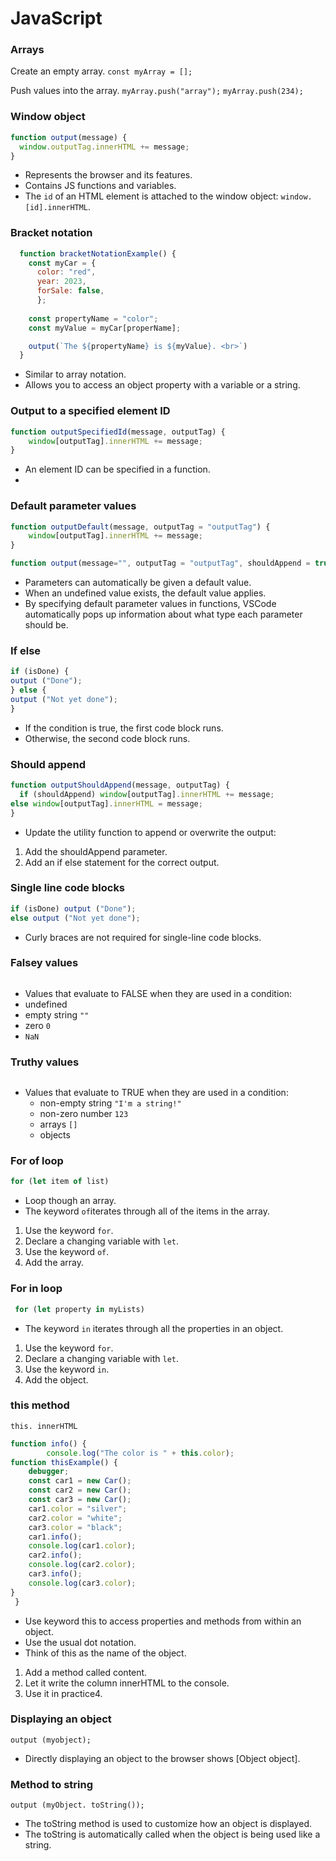 # JavaScript

### Arrays
Create an empty array.
`const myArray = [];`

Push values into the array.
`myArray.push("array");`
`myArray.push(234);`

### Window object
  ```javascript
  function output(message) {
    window.outputTag.innerHTML += message;
  }
  ```
- Represents the browser and its features.
- Contains JS functions and variables.
- The `id` of an HTML element is attached to the window object: `window.[id].innerHTML`.
  
### Bracket notation
```javascript
  function bracketNotationExample() {
    const myCar = {
      color: "red",
      year: 2023,
      forSale: false,
      };
      
    const propertyName = "color";
    const myValue = myCar[properName];

    output(`The ${propertyName} is ${myValue}. <br>`)
  }
```
- Similar to array notation.
- Allows you to access an object property with a variable or a string.  

### Output to a specified element ID
```javascript
function outputSpecifiedId(message, outputTag) {
    window[outputTag].innerHTML += message;
}
```
- An element ID can be specified in a function.
- 
### Default parameter values
```javascript
function outputDefault(message, outputTag = "outputTag") {
    window[outputTag].innerHTML += message;
}
```
```javascript
function output(message="", outputTag = "outputTag", shouldAppend = true)
```
- Parameters can automatically be given a default value.
- When an undefined value exists, the default value applies.
- By specifying default parameter values in functions, VSCode automatically pops up information about what type each parameter should be. 

### If else
```javascript
if (isDone) {
output ("Done");
} else {
output ("Not yet done");
}
```
- If the condition is true, the first code block runs.
- Otherwise, the second code block runs.

### Should append
```javascript
function outputShouldAppend(message, outputTag) {
  if (shouldAppend) window[outputTag].innerHTML += message;
else window[outputTag].innerHTML = message;
}
```
- Update the utility function to append or overwrite the output:
1. Add the shouldAppend parameter.
2. Add an if else statement for the correct output.

### Single line code blocks
```javascript
if (isDone) output ("Done");
else output ("Not yet done");
```
- Curly braces are not required for single-line code blocks.

### Falsey values
```javascript

```
-  Values that evaluate to FALSE when they are used in a condition:
  - undefined
  - empty string `""`
  - zero `0`
  - `NaN`

### Truthy values
```javascript

```
- Values that evaluate to TRUE when they are used in a condition:
  - non-empty string `"I'm a string!"`
  - non-zero number `123`
  - arrays `[]`
  - objects

### For of loop
```javascript
for (let item of list)
```

- Loop though an array.
- The keyword `of`iterates through all of the items in the array. 

1. Use the keyword `for`.
2. Declare a changing variable with `let`.
3. Use the keyword `of`.
4. Add the array.

### For in loop
```javascript
 for (let property in myLists)
 ```
- The keyword `in` iterates through all the properties in an object.

1. Use the keyword `for`.
2. Declare a changing variable with `let`.
3. Use the keyword `in`.
4. Add the object.

### this method
`this. innerHTML`

```javascript
function info() {
        console.log("The color is " + this.color);
function thisExample() {
    debugger;
    const car1 = new Car();
    const car2 = new Car();
    const car3 = new Car();
    car1.color = "silver";
    car2.color = "white";
    car3.color = "black";
    car1.info();
    console.log(car1.color);
    car2.info();
    console.log(car2.color);
    car3.info();
    console.log(car3.color);
} 
 }
 ```
- Use keyword this to access properties and methods from within an object.
- Use the usual dot notation.
- Think of this as the name of the object.

1. Add a method called content.
2. Let it write the column innerHTML to the console.
3. Use it in practice4.

### Displaying an object
`output (myobject);`

- Directly displaying an object to the browser shows [Object object].

### Method to string
`output (myObject. toString());`
- The toString method is used to customize how an object is displayed.
- The toString is automatically called when the object is being used like a string.
